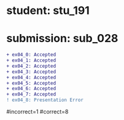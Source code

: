# student: stu_191
# submission: sub_028

```diff
+ ex04_0: Accepted
+ ex04_1: Accepted
+ ex04_2: Accepted
+ ex04_3: Accepted
+ ex04_4: Accepted
+ ex04_5: Accepted
+ ex04_6: Accepted
+ ex04_7: Accepted
! ex04_8: Presentation Error
```
#incorrect=1
#correct=8
